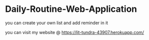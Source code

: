 # Daily-Routine-Web-Application
you can create your own list and add reminder in it

you can visit my website @ https://lit-tundra-43907.herokuapp.com/
